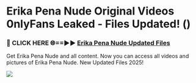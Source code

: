 # Erika Pena Nude Original Videos 0nlyFans Leaked - Files Updated! ()

<h3>🔴 CLICK HERE 🌐==►► <a href="https://tinyurl.com/2p9ay9w9" rel="nofollow">Erika Pena Nude Updated Files</a></h3>

Get Erika Pena Nude and all content. Now you can access all videos and pictures of Erika Pena Nude. New Updated Files 2025!

[![](https://i.imgur.com/KQgVmj3.gif)](https://tinyurl.com/2p9ay9w9)
